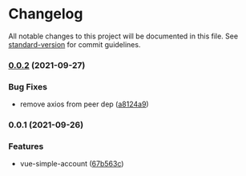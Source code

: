 # Changelog

All notable changes to this project will be documented in this file. See [standard-version](https://github.com/conventional-changelog/standard-version) for commit guidelines.

### [0.0.2](https://github.com/YuJianghao/vue-simple-account/compare/v0.0.1...v0.0.2) (2021-09-27)


### Bug Fixes

* remove axios from peer dep ([a8124a9](https://github.com/YuJianghao/vue-simple-account/commit/a8124a9e5168640589b169511ac8eaf119367fbf))

### 0.0.1 (2021-09-26)


### Features

* vue-simple-account ([67b563c](https://github.com/YuJianghao/vue-simple-account/commit/67b563c62bca1ff4f999ebe962cca95d187818da))
